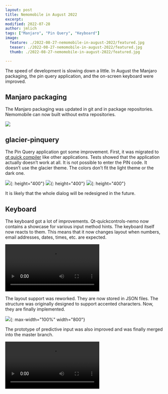 ```yaml
---
layout: post
title: Nemomobile in August 2022
excerpt: 
modified: 2022-07-28
author: jmlich
tags: ["Manjaro", "Pin Query", "Keyboard"]
image:
  feature: ./2022-08-27-nemomobile-in-august-2022/featured.jpg
  teaser: ./2022-08-27-nemomobile-in-august-2022/featured.jpg
  thumb: ./2022-08-27-nemomobile-in-august-2022/featured.jpg

---
```


The speed of development is slowing down a little. In August the Manjaro packaging, the pin query application, and the on-screen keyboard were improved.

## Manjaro packaging

The Manjaro packaging was updated in git and in package repositories. Nemomobile can now built without extra repositories.

![](/images/2022-08-27-nemomobile-in-august-2022/twitter-image-build.png)

## glacier-pinquery

The Pin Query application got some improvement. First, it was migrated to [qt quick compiler](https://github.com/nemomobile-ux/glacier-pinquery/commit/46e25b57a4c39f0269b7c1f08d4de936adfd945d)
like other applications. Tests showed that the application actually doesn’t work at all. It is not possible to enter the PIN code. It doesn’t use the glacier theme. The colors don’t fit the light theme or the dark one.

![](/images/2022-08-27-nemomobile-in-august-2022/pinquery-old.png){: height="400"}
![](/images/2022-08-27-nemomobile-in-august-2022/pinquery-update1.png){: height="400"}
![](/images/2022-08-27-nemomobile-in-august-2022/pinquery-update2.png){: height="400"}

It is likely that the whole dialog will be redesigned in the future.

## Keyboard

The keyboard got a lot of improvements. Qt-quickcontrols-nemo now contains a showcase
for various input method hints. The keyboard itself now reacts to them. This means that
it now changes layout when numbers, email addresses, dates, times, etc. are expected.

<video controls autoplay loop> <source src="/images/2022-08-27-nemomobile-in-august-2022/simplescreenrecorder-2022-08-24_15.58.44.mp4" /></video>

The layout support was reworked. They are now stored in JSON files. The structure was originally designed to support accented characters. Now, they are finally implemented.

![](/images/2022-08-27-nemomobile-in-august-2022/keyboard.jpg){: max-width="100%" width="800"}

The prototype of predictive input was also improved and was finally merged into the master branch.

<video controls autoplay loop> <source  src="/images/2022-08-27-nemomobile-in-august-2022/simplescreenrecorder-2022-08-26_14.21.15.mp4" /></video>
